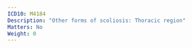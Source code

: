 ```yaml
---
ICD10: M4184
Description: "Other forms of scoliosis: Thoracic region"
Matters: No
Weight: 0
---
```


